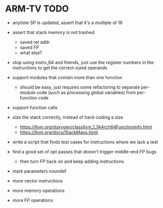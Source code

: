 # ARM-TV TODO

- anytime SP is updated, assert that it's a multiple of 16
- assert that stack memory is not trashed
  - saved ret addr
  - saved FP
  - what else?
- stop using instrs_64 and friends, just use the register numbers
  in the instructions to get the correct-sized operands
- support modules that contain more than one function
  - should be easy, just requires some refactoring to separate
    per-module code (such as processing global variables) from
    per-function code
- support function calls
- size the stack correctly, instead of hard-coding a size
  - https://llvm.org/doxygen/classllvm_1_1AArch64FunctionInfo.html
  - https://llvm.org/docs/StackMaps.html
- write a script that finds test cases for instructions where we lack a test
- find a good set of opt passes that doesn't trigger middle-end FP bugs
  - then turn FP back on and keep adding instructions
- mark parameters noundef

- more vector instructions
- more memory operations
- more FP operations
